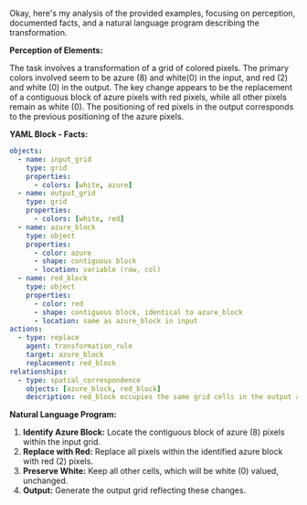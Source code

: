 Okay, here's my analysis of the provided examples, focusing on perception, documented facts, and a natural language program describing the transformation.

**Perception of Elements:**

The task involves a transformation of a grid of colored pixels. The primary colors involved seem to be azure (8) and white(0) in the input, and red (2) and white (0) in the output. The key change appears to be the replacement of a contiguous block of azure pixels with red pixels, while all other pixels remain as white (0). The positioning of red pixels in the output corresponds to the previous positioning of the azure pixels.

**YAML Block - Facts:**


```yaml
objects:
  - name: input_grid
    type: grid
    properties:
      - colors: [white, azure]
  - name: output_grid
    type: grid
    properties:
      - colors: [white, red]
  - name: azure_block
    type: object
    properties:
      - color: azure
      - shape: contiguous block
      - location: variable (row, col)
  - name: red_block
    type: object
    properties:
      - color: red
      - shape: contiguous block, identical to azure_block
      - location: same as azure_block in input
actions:
  - type: replace
    agent: transformation_rule
    target: azure_block
    replacement: red_block
relationships:
  - type: spatial_correspondence
    objects: [azure_block, red_block]
    description: red_block occupies the same grid cells in the output as the azure_block did in the input.
```


**Natural Language Program:**

1.  **Identify Azure Block:** Locate the contiguous block of azure (8) pixels within the input grid.
2.  **Replace with Red:** Replace all pixels within the identified azure block with red (2) pixels.
3. **Preserve White:** Keep all other cells, which will be white (0) valued, unchanged.
4. **Output:** Generate the output grid reflecting these changes.
